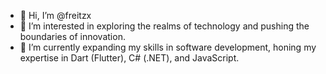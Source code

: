 - 👋 Hi, I’m @freitzx
- 👀 I’m interested in exploring the realms of technology and pushing the boundaries of innovation.
- 🌱 I’m currently expanding my skills in software development, honing my expertise in Dart (Flutter), C# (.NET), and JavaScript.
